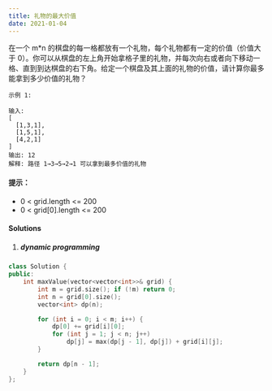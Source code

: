 ```yaml
---
title: 礼物的最大价值
date: 2021-01-04
---
```

在一个 m*n 的棋盘的每一格都放有一个礼物，每个礼物都有一定的价值（价值大于 0）。你可以从棋盘的左上角开始拿格子里的礼物，并每次向右或者向下移动一格、直到到达棋盘的右下角。给定一个棋盘及其上面的礼物的价值，请计算你最多能拿到多少价值的礼物？

 

```
示例 1:

输入: 
[
  [1,3,1],
  [1,5,1],
  [4,2,1]
]
输出: 12
解释: 路径 1→3→5→2→1 可以拿到最多价值的礼物
```

 

#### 提示：

-    0 < grid.length <= 200
-    0 < grid[0].length <= 200


#### Solutions

1. ##### dynamic programming

```cpp
class Solution {
public:
    int maxValue(vector<vector<int>>& grid) {
        int m = grid.size(); if (!m) return 0;
        int n = grid[0].size();
        vector<int> dp(n);

        for (int i = 0; i < m; i++) {
            dp[0] += grid[i][0];
            for (int j = 1; j < n; j++)
                dp[j] = max(dp[j - 1], dp[j]) + grid[i][j];
        }

        return dp[n - 1];
    }
};
```